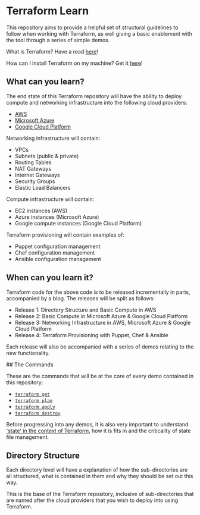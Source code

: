 # Terraform Learn

This repository aims to provide a helpful set of structural guidelines to follow
when working with Terraform, as well giving a basic enablement with the tool through
a series of simple demos.

What is Terraform? Have a read [here](https://www.terraform.io/intro/index.html)!

How can I install Terraform on my machine? Get it [here](https://www.terraform.io/downloads.html)!


## What can you learn?

The end state of this Terraform repository will have the ability to deploy compute
and networking infrastructure into the following cloud providers:

* [AWS](http://aws.amazon.com/)
* [Microsoft Azure](https://azure.microsoft.com/en-gb/)
* [Google Cloud Platform](https://cloud.google.com/)

Networking infrastructure will contain:

* VPCs
* Subnets (public & private)
* Routing Tables
* NAT Gateways
* Internet Gateways
* Security Groups
* Elastic Load Balancers

Compute infrastructure will contain:

* EC2 instances (AWS)
* Azure instances (Microsoft Azure)
* Google compute instances (Google Cloud Platform)

Terraform provisioning will contain examples of:

* Puppet configuration management
* Chef configuration management
* Ansible configuration management


## When can you learn it?

Terraform code for the above code is to be released incrementally in parts, accompanied by a blog. The releases will be split as follows:

- Release 1: Directory Structure and Basic Compute in AWS
- Release 2: Basic Compute in Microsoft Azure & Google Cloud Platform
- Release 3: Networking Infrastructure in AWS, Microsoft Azure & Google Cloud Platform
- Release 4: Terraform Provisioning with Puppet, Chef & Ansible

Each release will also be accompanied with a series of demos relating to the new functionality.


## The Commands

These are the commands that will be at the core of every demo contained in this repository:

* [`terraform get`](https://www.terraform.io/docs/commands/get.html)
* [`terraform plan`](https://www.terraform.io/docs/commands/plan.html)
* [`terraform apply`](https://www.terraform.io/docs/commands/apply.html)
* [`terraform destroy`](https://www.terraform.io/docs/commands/destroy.html)

Before progressing into any demos, it is also very important to understand ['state' in the context of Terraform](https://www.terraform.io/docs/state/index.html), how it is fits in and the criticality of state file management.

## Directory Structure

Each directory level will have a explanation of how the sub-directories are all structured, what is contained in them and why they should be set out this way.

This is the base of the Terraform repository, inclusive of sub-directories that are named after the cloud providers that you wish to deploy into using Terraform.
